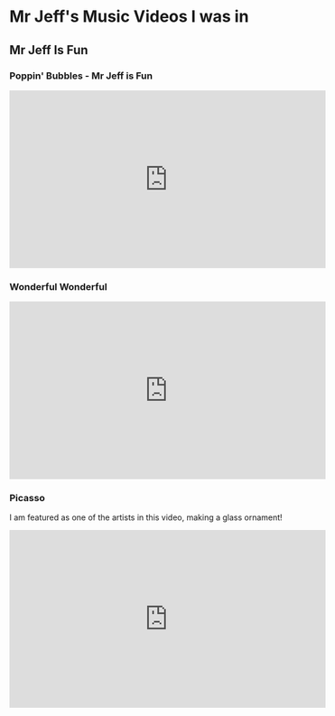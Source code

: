 # Mr Jeff's Music Videos I was in

## Mr Jeff Is Fun

### Poppin' Bubbles - Mr Jeff is Fun

<iframe width="560" height="315" src="https://www.youtube.com/embed/yolhHkvzPXw?si=wcfBSRqWOBc8ssSy" title="Poppin' Bubbles Song" frameborder="0" allow="accelerometer; clipboard-write; encrypted-media; gyroscope; picture-in-picture; web-share" referrerpolicy="strict-origin-when-cross-origin" allowfullscreen></iframe>

### Wonderful Wonderful

<iframe width="560" height="315" src="https://www.youtube.com/embed/doeckvcIJss?si=TXsrlNwuhGGC1hoU" title="Wonderful Wonderful SonWonderful Wonderful Songg" frameborder="0" allow="accelerometer; clipboard-write; encrypted-media; gyroscope; picture-in-picture; web-share" referrerpolicy="strict-origin-when-cross-origin" allowfullscreen></iframe>

### Picasso

I am featured as one of the artists in this video, making a glass ornament!

<iframe width="560" height="315" src="https://www.youtube.com/embed/ZpcL92K-VkQ" title="“Picasso&quot; 🎨🌈 | Mr. Jeff | Fun Imagination Songs for Kids" frameborder="0" allow="accelerometer; clipboard-write; encrypted-media; gyroscope; picture-in-picture; web-share" referrerpolicy="strict-origin-when-cross-origin" allowfullscreen></iframe>
